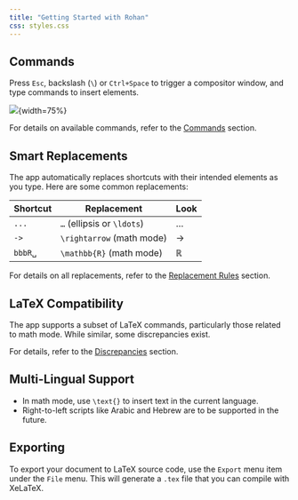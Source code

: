 ```yaml
---
title: "Getting Started with Rohan"
css: styles.css
---
```


## Commands

Press `Esc`, backslash (`\`) or `Ctrl+Space` to trigger a compositor window, and type commands to insert elements.

![](images/compositor_window.png){width=75%}

For details on available commands, refer to the [Commands](commands.html) section.

## Smart Replacements

The app automatically replaces shortcuts with their intended elements as you type.
Here are some common replacements:

| Shortcut | Replacement                | Look          |
| -------- | -------------------------- | ------------- |
| `...`    | `…` (ellipsis or `\ldots`) | …             |
| `->`     | `\rightarrow` (math mode)  | $\rightarrow$ |
| `bbbR␣`  | `\mathbb{R}` (math mode)   | $\mathbb{R}$  |

For details on all replacements, refer to the [Replacement Rules](replacement-rules.html) section.

## LaTeX Compatibility

The app supports a subset of LaTeX commands, particularly those related to math mode.
While similar, some discrepancies exist.

For details, refer to the [Discrepancies](discrepancy.html) section.


## Multi-Lingual Support

- In math mode, use `\text{}` to insert text in the current language.
- Right-to-left scripts like Arabic and Hebrew are to be supported in the future.

## Exporting

To export your document to LaTeX source code, use the `Export` menu item under the `File` menu.
This will generate a `.tex` file that you can compile with XeLaTeX.

